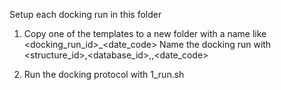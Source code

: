 Setup each docking run in this folder

1) Copy one of the templates to a new folder with a name like <docking_run_id>_<date_code>
   Name the docking run with <structure_id>,<database_id>,<params>,<date_code>

2) Run the docking protocol with 1_run.sh